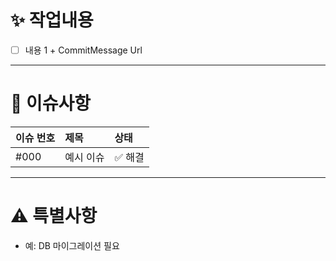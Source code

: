 <!-- Pull Request Template -->

# ✨ 작업내용
<!-- 이번 PR에서 수행한 주요 작업을 간단히 bullet로 기술 -->
- [ ] 내용 1 + CommitMessage Url
---


# 🐞 이슈사항
<!-- 해결했거나 논의가 필요한 이슈 번호‧내용을 적어주세요 -->
| 이슈 번호 | 제목 | 상태 |
| :-- | :-- | :-- |
| #000 | 예시 이슈 | ✅ 해결 |

---


# ⚠️ 특별사항
<!-- 리뷰어에게 꼭 알리고 싶은 사항, 배포 전 확인할 점 등을 자유롭게 기재 -->
- 예: DB 마이그레이션 필요
